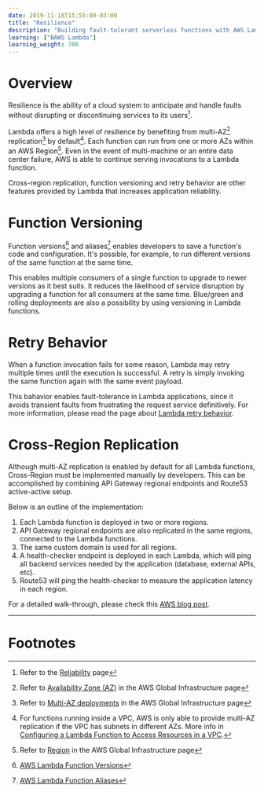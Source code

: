 ```yaml
---
date: 2019-11-18T15:55:00-03:00
title: "Resilience"
description: "Building fault-tolerant serverless functions with AWS Lambda"
learning: ["BAWS Lambda"]
learning_weight: 700
---
```


# Overview

Resilience is the ability of a cloud system to anticipate and handle faults without disrupting or discontinuing services to its users[^1].

Lambda offers a high level of resilience by benefiting from multi-AZ[^2] replication[^3] by default[^4]. Each function can run from one or more AZs within an AWS Region[^5]. Even in the event of multi-machine or an entire data center failure, AWS is able to continue serving invocations to a Lambda function.

Cross-region replication, function versioning and retry behavior are other features provided by Lambda that increases application reliability.

# Function Versioning

Function versions[^6] and aliases[^7] enables developers to save a function's code and configuration. It's possible, for example, to run different versions of the same function at the same time.

This enables multiple consumers of a single function to upgrade to newer versions as it best suits. It reduces the likelihood of service disruption by upgrading a function for all consumers at the same time. Blue/green and rolling deployments are also a possibility by using versioning in Lambda functions.

# Retry Behavior

When a function invocation fails for some reason, Lambda may retry multiple times until the execution is successful. A retry is simply invoking the same function again with the same event payload.

This bahavior enables fault-tolerance in Lambda applications, since it avoids transient faults from frustrating the request service definitively. For more information, please read the page about [Lambda retry behavior](/knowledge-base/aws-lambda/retries-and-idempotency/?utm_source=dashbird-site&utm_medium=article&utm_campaign=knowledge-base&utm_content=aws-lambda).

# Cross-Region Replication

Although multi-AZ replication is enabled by default for all Lambda functions, Cross-Region must be implemented manually by developers. This can be accomplished by combining API Gateway regional endpoints and Route53 active-active setup.

Below is an outline of the implementation:

1. Each Lambda function is deployed in two or more regions.
1. API Gateway regional endpoints are also replicated in the same regions, connected to the Lambda functions.
1. The same custom domain is used for all regions.
1. A health-checker endpoint is deployed in each Lambda, which will ping all backend services needed by the application (database, external APIs, etc).
1. Route53 will ping the health-checker to measure the application latency in each region.

For a detailed walk-through, please check this [AWS blog post](https://aws.amazon.com/blogs/compute/building-a-multi-region-serverless-application-with-amazon-api-gateway-and-aws-lambda/).


---

# Footnotes

[^1]:
     Refer to the [Reliability](/knowledge-base/basic-concepts/reliability/) page

[^2]:
     Refer to [Availability Zone (AZ)](/knowledge-base/aws-cloud/global-infrastructure/#availability-zone-AZ) in the AWS Global Infrastructure page

[^3]:
     Refer to [Multi-AZ deployments](/knowledge-base/aws-cloud/global-infrastructure/#multi-az-Replication) in the AWS Global Infrastructure page

[^4]:
     For functions running inside a VPC, AWS is only able to provide multi-AZ replication if the VPC has subnets in different AZs. More info in [Configuring a Lambda Function to Access Resources in a VPC](https://docs.aws.amazon.com/lambda/latest/dg/security-resilience.html).

[^5]:
     Refer to [Region](/knowledge-base/aws-cloud/global-infrastructure/#region) in the AWS Global Infrastructure page

[^6]:
     [AWS Lambda Function Versions](https://docs.aws.amazon.com/lambda/latest/dg/configuration-versions.html)

[^7]:
     [AWS Lambda Function Aliases](https://docs.aws.amazon.com/lambda/latest/dg/configuration-aliases.html)
